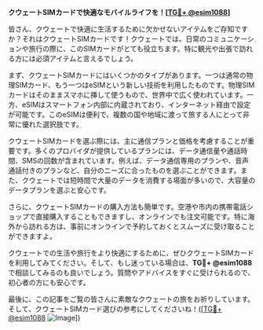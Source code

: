 **クウェートSIMカードで快適なモバイルライフを！[[TG💪+ @esim1088](https://t.me/s/esim1088)]**

皆さん、クウェートで快適に生活するために欠かせないアイテムをご存知ですか？それはクウェートSIMカードです！クウェートでは、日常のコミュニケーションや旅行の際に、このSIMカードがとても役立ちます。特に観光や出張で訪れる方には必須アイテムと言えるでしょう。

まず、クウェートSIMカードにはいくつかのタイプがあります。一つは通常の物理SIMカード、もう一つはeSIMという新しい技術を利用したものです。物理SIMカードはそのままスマホに挿して使うもので、世界中で広く使われています。一方、eSIMはスマートフォン内部に内蔵されており、インターネット経由で設定が可能です。このeSIMは便利で、複数の国や地域に渡って旅する人にとって非常に優れた選択肢です。

クウェートSIMカードを選ぶ際には、主に通信プランと価格を考慮することが重要です。多くのプロバイダが提供しているプランには、データ通信量や通話時間、SMSの回数が含まれています。例えば、データ通信専用のプランや、音声通話付きのプランなど、自分のニーズに合ったものを選ぶことができます。また、クウェートでは短時間で大量のデータを消費する場面が多いので、大容量のデータプランを選ぶと安心です。

さらに、クウェートSIMカードの購入方法も簡単です。空港や市内の携帯電話ショップで直接購入することもできますし、オンラインでも注文可能です。特に海外から訪れる方は、事前にオンラインで予約しておくとスムーズに受け取ることができますよ。

クウェートでの生活や旅行をより快適にするために、ぜひクウェートSIMカードを利用してみてください。そして、もし迷っている場合は、**TG💪+ @esim1088**で相談してみるのも良いでしょう。質問やアドバイスをすぐに受けられるので、初心者の方にも安心です。

最後に、この記事をご覧の皆さんに素敵なクウェートの旅をお祈りしています。そして、クウェートSIMカード選びの参考にしてくださいね！([[TG💪+ @esim1088](https://t.me/s/esim1088) ![Image](https://i.postimg.cc/Y0z9fWf4/image.png)])